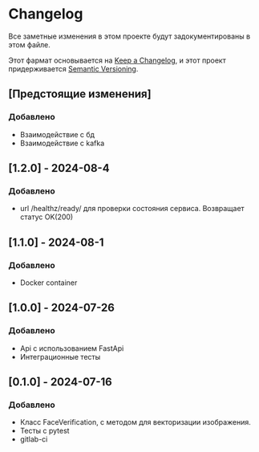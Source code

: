 # Changelog

Все заметные изменения в этом проекте будут задокументированы в этом файле.

Этот фармат основывается на [Keep a Changelog](https://keepachangelog.com/en/1.1.0/), и этот проект придерживается [Semantic Versioning](https://semver.org/spec/v2.0.0.html).

## [Предстоящие изменения]

### Добавлено

- Взаимодействие с бд
- Взаимодействие с kafka

## [1.2.0] - 2024-08-4

### Добавлено

- url /healthz/ready/ для проверки состояния сервиса. Возвращает статус OK(200)

## [1.1.0] - 2024-08-1

### Добавлено

- Docker container

## [1.0.0] - 2024-07-26

### Добавлено

- Api с использованием FastApi
- Интеграционные тесты

## [0.1.0] - 2024-07-16

### Добавлено

- Класс FaceVerification, с методом для векторизации изображения.
- Тесты с pytest
- gitlab-ci
